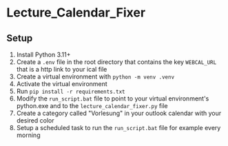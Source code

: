 # Lecture_Calendar_Fixer

## Setup

1. Install Python 3.11+
2. Create a `.env` file in the root directory that contains the key `WEBCAL_URL` that is a http link to your ical file
3. Create a virtual environment with `python -m venv .venv`
4. Activate the virtual environment
5. Run `pip install -r requirements.txt`
6. Modify the `run_script.bat` file to point to your virtual environment's python.exe and to the `lecture_calendar_fixer.py` file
7. Create a category called "Vorlesung" in your outlook calendar with your desired color
8. Setup a scheduled task to run the `run_script.bat` file for example every morning